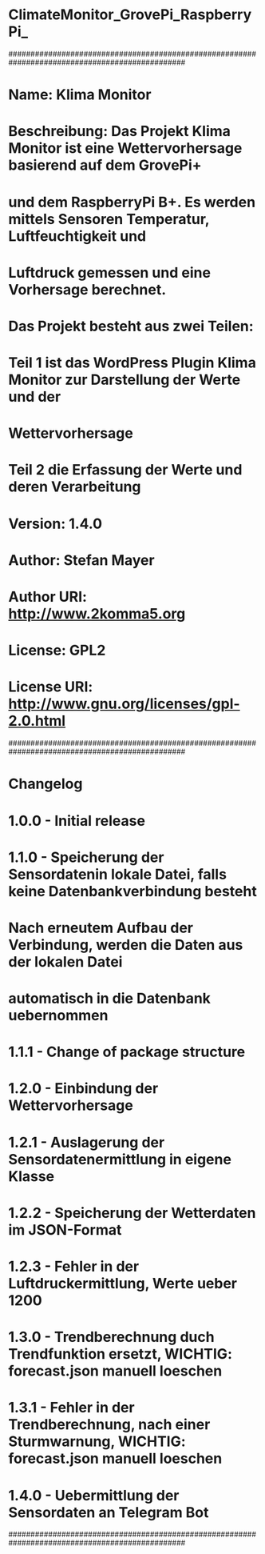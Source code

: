 # ClimateMonitor_GrovePi_RaspberryPi_
################################################################################################
# Name: 		Klima Monitor
#
# Beschreibung:	Das Projekt Klima Monitor ist eine Wettervorhersage basierend auf dem GrovePi+ 
#               und dem RaspberryPi B+. Es werden mittels Sensoren Temperatur, Luftfeuchtigkeit und
#				Luftdruck gemessen und eine Vorhersage berechnet.
#				Das Projekt besteht aus zwei Teilen:
#				Teil 1 ist das WordPress Plugin Klima Monitor zur Darstellung der Werte und der
#				Wettervorhersage
#				Teil 2 die Erfassung der Werte und deren Verarbeitung
# Version: 		1.4.0
# Author: 		Stefan Mayer
# Author URI: 	http://www.2komma5.org
# License: 		GPL2
# License URI: 	http://www.gnu.org/licenses/gpl-2.0.html
################################################################################################
# Changelog 
# 1.0.0 - 	Initial release
# 1.1.0 - 	Speicherung der Sensordatenin lokale Datei, falls keine Datenbankverbindung besteht
#			Nach erneutem Aufbau der Verbindung, werden die Daten aus der lokalen Datei 
#			automatisch in die Datenbank uebernommen
# 1.1.1 -	Change of package structure
# 1.2.0 -	Einbindung der Wettervorhersage
# 1.2.1 -	Auslagerung der Sensordatenermittlung in eigene Klasse
# 1.2.2 -	Speicherung der Wetterdaten im JSON-Format
# 1.2.3 - 	Fehler in der Luftdruckermittlung, Werte ueber 1200
# 1.3.0 - 	Trendberechnung duch Trendfunktion ersetzt, WICHTIG: forecast.json manuell loeschen
# 1.3.1 -	Fehler in der Trendberechnung, nach einer Sturmwarnung, WICHTIG: forecast.json manuell loeschen
# 1.4.0 -   Uebermittlung der Sensordaten an Telegram Bot
################################################################################################


